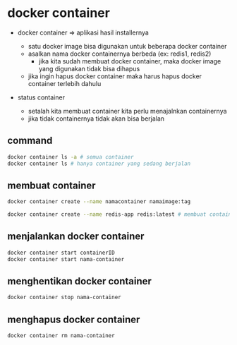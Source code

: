 # docker container
- docker container => aplikasi hasil installernya
  - satu docker image bisa digunakan untuk beberapa docker container
  - asalkan nama docker containernya berbeda (ex: redis1, redis2)
    - jika kita sudah membuat docker container, maka docker image yang digunakan tidak bisa dihapus
  - jika ingin hapus docker container maka harus hapus docker container terlebih dahulu

- status container
  - setalah kita membuat container kita perlu menajalnkan containernya
  - jika tidak containernya tidak akan bisa berjalan

## command
```bash
docker container ls -a # semua container
docker container ls # hanya container yang sedang berjalan
```

## membuat container
```bash
docker container create --name namacontainer namaimage:tag

docker container create --name redis-app redis:latest # membuat container
```

## menjalankan docker container
```bash
docker container start containerID
docker container start nama-container
```

## menghentikan docker container
```bash
docker container stop nama-container
```

## menghapus docker container
```bash
docker container rm nama-container
```